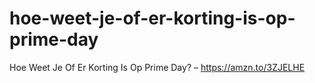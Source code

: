 # hoe-weet-je-of-er-korting-is-op-prime-day
Hoe Weet Je Of Er Korting Is Op Prime Day? – https://amzn.to/3ZJELHE
